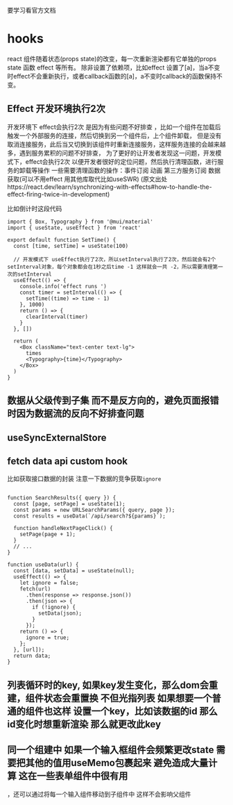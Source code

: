 要学习看官方文档 

# hooks
react 组件随着状态(props state)的改变，每一次重新渲染都有它单独的props state 函数 effect 等所有。
除非设置了依赖项，比如effect 设置了[a]，当a不变时effect不会重新执行，或者callback函数的[a]，a不变时callback的函数保持不变。

## Effect 开发环境执行2次
开发环境下 effect会执行2次 是因为有些问题不好排查 ，比如一个组件在加载后触发一个外部服务的连接，然后切换到另一个组件后，上个组件卸载，
但是没有取消连接服务，此后当又切换到该组件时重新连接服务，这样服务连接的会越来越多，遇到服务累积的问题不好排查，
为了更好的让开发者发现这一问题，开发模式下，effect会执行2次 以便开发者很好的定位问题，然后执行清理函数，进行服务的卸载等操作
一些需要清理函数的操作：事件订阅 动画 第三方服务订阅 数据获取(可以不用effect 用其他库取代比如useSWR)
(原文出处https://react.dev/learn/synchronizing-with-effects#how-to-handle-the-effect-firing-twice-in-development)

比如倒计时这段代码 
```
import { Box, Typography } from '@mui/material'
import { useState, useEffect } from 'react'

export default function SetTime() {
  const [time, setTime] = useState(100)

  // 开发模式下 useEffect执行了2次，所以setInterval执行了2次，然后就会有2个setInterval对象，每个对象都会在1秒之后time -1 这样就会一共 -2，所以需要清理第一次的setInterval
  useEffect(() => {
    console.info('effect runs ')
    const timer = setInterval(() => {
      setTime((time) => time - 1)
    }, 1000)
    return () => {
      clearInterval(timer)
    }
  }, [])

  return (
    <Box className="text-center text-lg">
      times
      <Typography>{time}</Typography>
    </Box>
  )
}
```


## 数据从父级传到子集 而不是反方向的，避免页面报错时因为数据流的反向不好排查问题


## useSyncExternalStore 

## fetch data api custom hook

比如获取接口数据的封装 注意一下数据的竞争获取```ignore```

```

function SearchResults({ query }) {
  const [page, setPage] = useState(1);
  const params = new URLSearchParams({ query, page });
  const results = useData(`/api/search?${params}`);

  function handleNextPageClick() {
    setPage(page + 1);
  }
  // ...
}

function useData(url) {
  const [data, setData] = useState(null);
  useEffect(() => {
    let ignore = false;
    fetch(url)
      .then(response => response.json())
      .then(json => {
        if (!ignore) {
          setData(json);
        }
      });
    return () => {
      ignore = true;
    };
  }, [url]);
  return data;
}
```

## 列表循环时的key, 如果key发生变化，那么dom会重建，组件状态会重置换 不但光指列表 如果想要一个普通的组件也这样 设置一个key，比如该数据的id 那么id变化时想重新渲染 那么就更改此key

## 同一个组建中 如果一个输入框组件会频繁更改state 需要把其他的值用useMemo包裹起来 避免造成大量计算 这在一些表单组件中很有用
，还可以通过将每一个输入组件移动到子组件中 这样不会影响父组件

